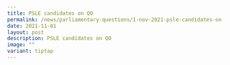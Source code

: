 ```yaml
---
title: PSLE candidates on QO
permalink: /news/parliamentary-questions/1-nov-2021-psle-candidates-on-qo/
date: 2021-11-01
layout: post
description: PSLE candidates on QO
image: ""
variant: tiptap
---
```

